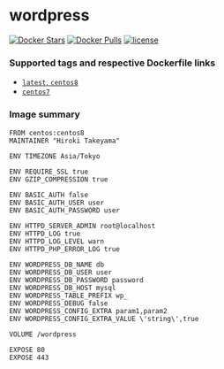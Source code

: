 # wordpress
[![Docker Stars](https://img.shields.io/docker/stars/takeyamajp/wordpress.svg)](https://hub.docker.com/r/takeyamajp/wordpress/)
[![Docker Pulls](https://img.shields.io/docker/pulls/takeyamajp/wordpress.svg)](https://hub.docker.com/r/takeyamajp/wordpress/)
[![license](https://img.shields.io/github/license/takeyamajp/docker-wordpress.svg)](https://github.com/takeyamajp/docker-wordpress/blob/master/LICENSE)

### Supported tags and respective Dockerfile links  
- [`latest`, `centos8`](https://github.com/takeyamajp/docker-wordpress/blob/master/centos8/Dockerfile)
- [`centos7`](https://github.com/takeyamajp/docker-wordpress/blob/master/centos7/Dockerfile)

### Image summary
    FROM centos:centos8  
    MAINTAINER "Hiroki Takeyama"
    
    ENV TIMEZONE Asia/Tokyo
    
    ENV REQUIRE_SSL true  
    ENV GZIP_COMPRESSION true
    
    ENV BASIC_AUTH false  
    ENV BASIC_AUTH_USER user  
    ENV BASIC_AUTH_PASSWORD user
    
    ENV HTTPD_SERVER_ADMIN root@localhost  
    ENV HTTPD_LOG true  
    ENV HTTPD_LOG_LEVEL warn  
    ENV HTTPD_PHP_ERROR_LOG true
    
    ENV WORDPRESS_DB_NAME db  
    ENV WORDPRESS_DB_USER user  
    ENV WORDPRESS_DB_PASSWORD password  
    ENV WORDPRESS_DB_HOST mysql  
    ENV WORDPRESS_TABLE_PREFIX wp_  
    ENV WORDPRESS_DEBUG false  
    ENV WORDPRESS_CONFIG_EXTRA param1,param2  
    ENV WORDPRESS_CONFIG_EXTRA_VALUE \'string\',true
    
    VOLUME /wordpress
    
    EXPOSE 80  
    EXPOSE 443
